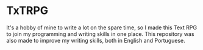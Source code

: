 # TxTRPG
It's a hobby of mine to write a lot on the spare time, so I made this Text RPG to join my programming and writing skills in one place.
This repository was also made to improve my writing skills, both in English and Portuguese.
